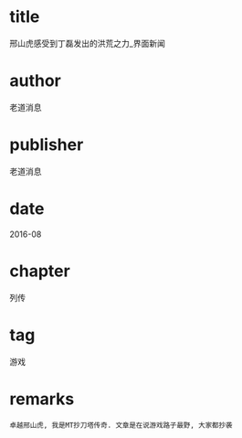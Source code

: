 # title
邢山虎感受到丁磊发出的洪荒之力_界面新闻

# author
老道消息

# publisher
老道消息

# date
2016-08

# chapter
列传

# tag
游戏

# remarks
`卓越邢山虎, 我是MT抄刀塔传奇. 文章是在说游戏路子最野, 大家都抄袭`
